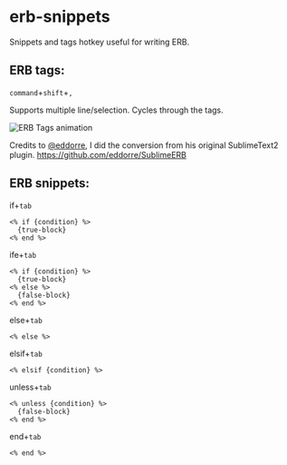 # erb-snippets

Snippets and tags hotkey useful for writing ERB.

## ERB tags:
`command`+`shift`+`,`

Supports multiple line/selection. Cycles through the tags.

![ERB Tags animation](https://raw.githubusercontent.com/MartinPeverelli/erb-snippets/master/erb-animation.gif)

Credits to [@eddorre](https://github.com/eddorre), I did the conversion from his
original SublimeText2 plugin.
https://github.com/eddorre/SublimeERB

## ERB snippets:

if+`tab`
```
<% if {condition} %>
  {true-block}
<% end %>
```

ife+`tab`
```
<% if {condition} %>
  {true-block}
<% else %>
  {false-block}
<% end %>
```

else+`tab`
```
<% else %>
```

elsif+`tab`
```
<% elsif {condition} %>
```

unless+`tab`
```
<% unless {condition} %>
  {false-block}
<% end %>
```

end+`tab`
```
<% end %>
```
